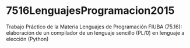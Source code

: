 # 7516LenguajesProgramacion2015
Trabajo Práctico de la Materia Lenguajes de Programación FIUBA (75.16): elaboración de un compilador de un lenguaje sencillo (PL/0) en lenguaje a elección (Python)
